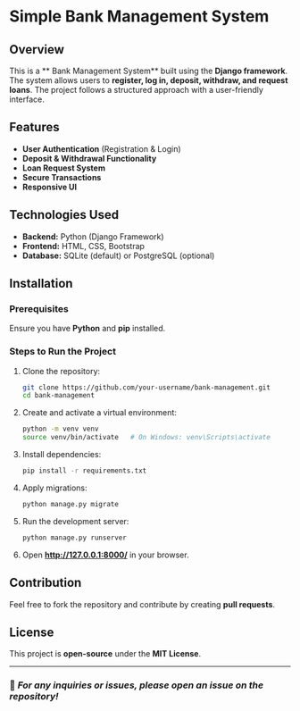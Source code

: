 # Simple Bank Management System

## Overview
This is a ** Bank Management System** built using the **Django framework**. The system allows users to **register, log in, deposit, withdraw, and request loans**. The project follows a structured approach with a user-friendly interface.

## Features
- **User Authentication** (Registration & Login)
- **Deposit & Withdrawal Functionality**
- **Loan Request System**
- **Secure Transactions**
- **Responsive UI**

## Technologies Used
- **Backend:** Python (Django Framework)
- **Frontend:** HTML, CSS, Bootstrap
- **Database:** SQLite (default) or PostgreSQL (optional)


## Installation
### Prerequisites
Ensure you have **Python** and **pip** installed.

### Steps to Run the Project
1. Clone the repository:
   ```sh
   git clone https://github.com/your-username/bank-management.git
   cd bank-management
   ```
2. Create and activate a virtual environment:
   ```sh
   python -m venv venv
   source venv/bin/activate   # On Windows: venv\Scripts\activate
   ```
3. Install dependencies:
   ```sh
   pip install -r requirements.txt
   ```
4. Apply migrations:
   ```sh
   python manage.py migrate
   ```
5. Run the development server:
   ```sh
   python manage.py runserver
   ```
6. Open **http://127.0.0.1:8000/** in your browser.

## Contribution
Feel free to fork the repository and contribute by creating **pull requests**.

## License
This project is **open-source** under the **MIT License**.

---

### 📌 *For any inquiries or issues, please open an issue on the repository!*


